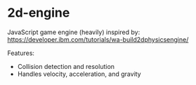 # 2d-engine
JavaScript game engine (heavily) inspired by: https://developer.ibm.com/tutorials/wa-build2dphysicsengine/

Features:
* Collision detection and resolution
* Handles velocity, acceleration, and gravity
